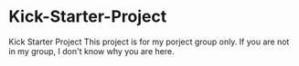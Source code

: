 # Kick-Starter-Project
Kick Starter Project 
This project is for my porject group only. If you are not in my group, I don't know why you are here. 
